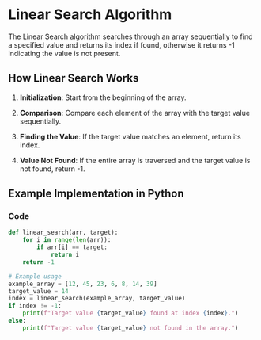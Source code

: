 # Linear Search Algorithm

The Linear Search algorithm searches through an array sequentially to find a specified value and returns its index if found, otherwise it returns -1 indicating the value is not present.

## How Linear Search Works

1. **Initialization**: Start from the beginning of the array.

2. **Comparison**: Compare each element of the array with the target value sequentially.

3. **Finding the Value**: If the target value matches an element, return its index.

4. **Value Not Found**: If the entire array is traversed and the target value is not found, return -1.

## Example Implementation in Python

### Code

```python
def linear_search(arr, target):
    for i in range(len(arr)):
        if arr[i] == target:
            return i
    return -1

# Example usage
example_array = [12, 45, 23, 6, 8, 14, 39]
target_value = 14
index = linear_search(example_array, target_value)
if index != -1:
    print(f"Target value {target_value} found at index {index}.")
else:
    print(f"Target value {target_value} not found in the array.")
